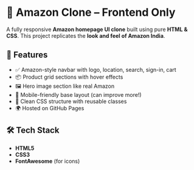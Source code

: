 # 🛒 Amazon Clone – Frontend Only

A fully responsive **Amazon homepage UI clone** built using pure **HTML & CSS**. This project replicates the **look and feel of Amazon India**.

## 🚀 Features

- ✅ Amazon-style navbar with logo, location, search, sign-in, cart
- 📦 Product grid sections with hover effects
- 🖼 Hero image section like real Amazon
- 📱 Mobile-friendly base layout (can improve more!)
- 🎨 Clean CSS structure with reusable classes
- 🌍 Hosted on GitHub Pages

## 🛠️ Tech Stack

- **HTML5**
- **CSS3**
- **FontAwesome** (for icons)